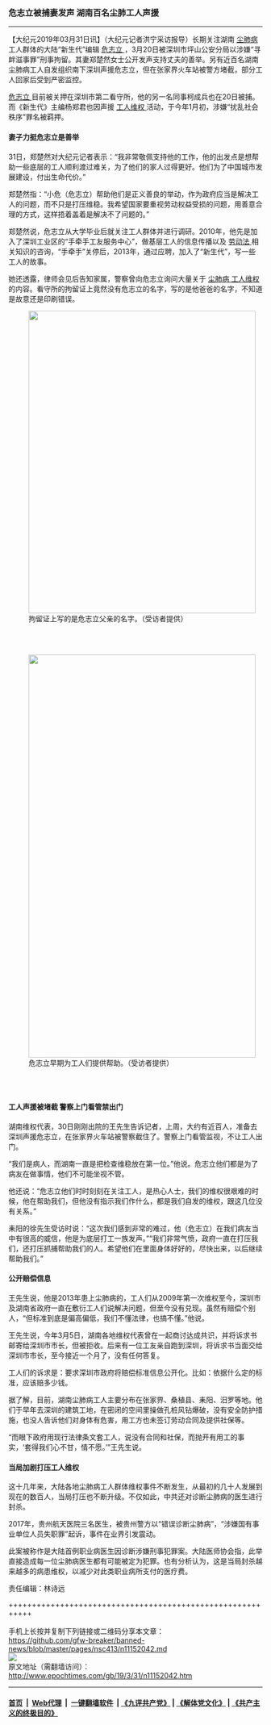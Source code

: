 ### 危志立被捕妻发声 湖南百名尘肺工人声援
------------------------

<p>
 【大纪元2019年03月31日讯】（大纪元记者洪宁采访报导）长期关注湖南
 <a href="http://www.epochtimes.com/gb/tag/%E5%B0%98%E8%82%BA%E7%97%85.html">
  尘肺病
 </a>
 工人群体的大陆“新生代”编辑
 <a href="http://www.epochtimes.com/gb/tag/%E5%8D%B1%E5%BF%97%E7%AB%8B.html">
  危志立
 </a>
 ，3月20日被深圳市坪山公安分局以涉嫌“寻衅滋事罪”刑事拘留。其妻郑楚然女士公开发声支持丈夫的善举。另有近百名湖南尘肺病工人自发组织南下深圳声援危志立，但在张家界火车站被警方堵截，部分工人回家后受到严密监控。
</p>
<p>
 <a href="http://www.epochtimes.com/gb/tag/%E5%8D%B1%E5%BF%97%E7%AB%8B.html">
  危志立
 </a>
 目前被关押在深圳市第二看守所，他的另一名同事柯成兵也在20日被捕。而《新生代》主编杨郑君也因声援
 <a href="http://www.epochtimes.com/gb/tag/%E5%B7%A5%E4%BA%BA%E7%BB%B4%E6%9D%83.html">
  工人维权
 </a>
 活动，于今年1月初，涉嫌“扰乱社会秩序”罪名被羁押。
</p>
<h4>
 妻子力挺危志立是善举
</h4>
<p>
 31日，郑楚然对大纪元记者表示：“我非常敬佩支持他的工作，他的出发点是想帮助一些底层的工人顺利渡过难关，为了他们的家人过得更好。他们为了中国城市发展建设，付出生命代价。”
</p>
<p>
 郑楚然指：“小危（危志立）帮助他们是正义善良的举动，作为政府应当是解决工人的问题，而不只是打压维稳。我希望国家要重视劳动权益受损的问题，用善意合理的方式，这样捂着盖着是解决不了问题的。”
</p>
<p>
 郑楚然说，危志立从大学毕业后就关注工人群体并进行调研。2010年，他先是加入了深圳工业区的“手牵手工友服务中心”，做基层工人的信息传播以及
 <a href="http://www.epochtimes.com/gb/tag/%E5%8A%B3%E5%8A%A8%E6%B3%95.html">
  劳动法
 </a>
 相关知识的咨询，“手牵手”关停后，2013年，通过应聘，加入了“新生代”，写一些工人的故事。
</p>
<p>
 她还透露，律师会见后告知家属，警察曾向危志立询问大量关于
 <a href="http://www.epochtimes.com/gb/tag/%E5%B0%98%E8%82%BA%E7%97%85.html">
  尘肺病
 </a>
 <a href="http://www.epochtimes.com/gb/tag/%E5%B7%A5%E4%BA%BA%E7%BB%B4%E6%9D%83.html">
  工人维权
 </a>
 的内容。看守所的拘留证上竟然没有危志立的名字，写的是他爸爸的名字，不知道是故意还是印刷错误。
</p>
<figure class="wp-caption aligncenter" id="attachment_11152997" style="width: 450px">
 <img alt="" class="wp-image-11152997 size-medium" height="600" src="http://i.epochtimes.com/assets/uploads/2019/03/IMG-20190331-WA0000-450x600.jpg" width="450"/>
 <br/><figcaption class="wp-caption-text">
  拘留证上写的是危志立父亲的名字。（受访者提供）
 </figcaption><br/>
</figure><br/>
<figure class="wp-caption aligncenter" id="attachment_11153001" style="width: 450px">
 <img alt="" class="wp-image-11153001 size-medium" height="799" src="http://i.epochtimes.com/assets/uploads/2019/03/IMG-20190331-WA0003-450x799.jpg" width="450"/>
 <br/><figcaption class="wp-caption-text">
  危志立早期为工人们提供帮助。（受访者提供）
 </figcaption><br/>
</figure><br/>
<h4>
 工人声援被堵截 警察上门看管禁出门
</h4>
<p>
 湖南维权代表，30日刚刚出院的王先生告诉记者，上周，大约有近百人，准备去深圳声援危志立，在张家界火车站被警察截住了。警察上门看管监视，不让工人出门。
</p>
<p>
 “我们是病人，而湖南一直是把检查维稳放在第一位。”他说。危志立他们都是为了病友在做事情，他们不可能坐视不管。
</p>
<p>
 他还说：“危志立他们时时刻刻在关注工人，是热心人士，我们的维权很艰难的时候，他在帮助我们，但他没有指示我们作什么，都是我们自发的维权，跟这几位没有关系。”
</p>
<p>
 耒阳的徐先生受访时说：“这次我们感到非常的难过，他（危志立）在我们病友当中有很高的威信，他是为底层打工一族发声。”“我们非常气愤，政府一直在打压我们，还打压抓捕帮助我们的人。希望他们在里面身体好好的，尽快出来，以后继续帮助我们。”
</p>
<h4>
 公开赔偿信息
</h4>
<p>
 王先生说，他是2013年患上尘肺病的，工人们从2009年第一次维权至今，深圳市及湖南省政府一直在敷衍工人们说解决问题，但至今没有兑现。虽然有赔偿个别人，“但标准到底是偏高偏低，我们不懂法律，也搞不懂。”他说。
</p>
<p>
 王先生说，今年3月5日，湖南各地维权代表曾在一起商讨达成共识，并将诉求书邮寄给深圳市市长，但被拒收。后来有一位工友亲自跑到深圳，将诉求书当面交给深圳市市长，至今接近一个月了，没有任何答复。
</p>
<p>
 工人们的诉求是：要求深圳市政府将赔偿标准信息公开化。比如：依据什么定的标准，应该赔多少钱。
</p>
<p>
 据了解，目前，湖南尘肺病工人主要分布在张家界、桑植县、耒阳、汨罗等地。他们于早年去深圳的建筑工地，在密闭的空间里操做孔桩风钻爆破，没有安全防护措施，也没人告诉他们对身体有危害，用工方也未签订劳动合同及提供社保等。
</p>
<p>
 “而眼下政府用现行法律条文套工人，说没有合同和社保，而抛开有用工的事实，‘套得我们心不甘，情不愿。’”王先生说。
</p>
<h4>
 当局加剧打压工人维权
</h4>
<p>
 这十几年来，大陆各地尘肺病工人群体维权事件不断发生，从最初的几十人发展到现在的数百人，当局打压也不断升级。不仅如此，中共还对诊断尘肺病的医生进行封杀。
</p>
<p>
 2017年，贵州航天医院三名医生，被贵州警方以“错误诊断尘肺病”，“涉嫌国有事业单位人员失职罪”起诉，事件在业界引发震动。
</p>
<p>
 此案被称作是大陆首例职业病医生因诊断涉嫌刑事犯罪案。大陆医师协会指，此举直接造成每一位尘肺病医生都有可能被定为犯罪。也有分析认为，这是当局封杀越来越多的病患维权，以减少对此类职业病所支付的医疗费。
</p>
<p>
 责任编辑：林诗远
</p>

+++++++++++++++++++++++++++++++++++++++++++++++++++++++++++<br/><br/>
手机上长按并复制下列链接或二维码分享本文章：<br/>
https://github.com/gfw-breaker/banned-news/blob/master/pages/nsc413/n11152042.md <br/>
<a href='https://github.com/gfw-breaker/banned-news/blob/master/pages/nsc413/n11152042.md'><img src='https://github.com/gfw-breaker/banned-news/blob/master/pages/nsc413/n11152042.md.png'/></a> <br/>
原文地址（需翻墙访问）：http://www.epochtimes.com/gb/19/3/31/n11152042.htm


------------------------
#### [首页](https://github.com/gfw-breaker/banned-news/blob/master/README.md) &nbsp;|&nbsp; [Web代理](https://github.com/labour-camp/helloworld) &nbsp;|&nbsp; [一键翻墙软件](https://github.com/gfw-breaker/nogfw/blob/master/README.md) &nbsp;| [《九评共产党》](https://github.com/gfw-breaker/9ping.md/blob/master/README.md#九评之一评共产党是什么) | [《解体党文化》](https://github.com/gfw-breaker/jtdwh.md/blob/master/README.md) | [《共产主义的终极目的》](https://github.com/gfw-breaker/gczydzjmd.md/blob/master/README.md)

